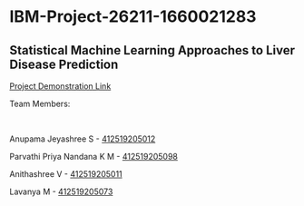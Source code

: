 # IBM-Project-26211-1660021283

<html>

  <h2>Statistical Machine Learning Approaches to Liver Disease Prediction</h2>


<a href="https://drive.google.com/file/d/1wOmXct0U9o3tySK0xYf15OvdDishXR_y/view">Project Demonstration Link</a>

<p>Team Members:</p><br/>

<p>Anupama Jeyashree S - <a href="https://github.com/IBM-EPBL/IBM-Project-26211-1660021283/tree/main/Assignment_1/Team%20Lead">412519205012</a></p>
<p>Parvathi Priya Nandana K M - <a href="https://github.com/IBM-EPBL/IBM-Project-26211-1660021283/tree/main/Assignment_1/Team%20Member%201">412519205098</a></p>
<p>Anithashree V - <a href="https://github.com/IBM-EPBL/IBM-Project-26211-1660021283/tree/main/Assignment_1/Team%20Member%202">412519205011</a></p>
<p>Lavanya M - <a href="https://github.com/IBM-EPBL/IBM-Project-26211-1660021283/tree/main/Assignment_1/Team%20Member%203">412519205073</a></p><br/>




